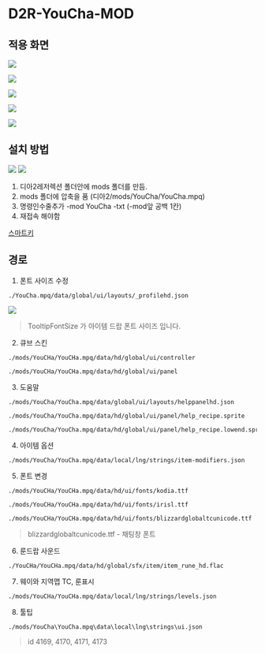 # D2R-YouCha-MOD

## 적용 화면

![](https://upload3.inven.co.kr/upload/2021/10/23/bbs/i16499863054.png)

![](https://upload3.inven.co.kr/upload/2021/10/20/bbs/i15208881150.jpg)

![](https://upload3.inven.co.kr/upload/2021/10/18/bbs/i15118858381.png)

![](https://upload3.inven.co.kr/upload/2021/10/18/bbs/i15330278323.png)

![](https://upload3.inven.co.kr/upload/2021/10/18/bbs/i15353418155.png)

## 설치 방법

![](https://upload3.inven.co.kr/upload/2021/10/21/bbs/i15921516029.png)
![](https://upload3.inven.co.kr/upload/2021/10/18/bbs/i15397877334.png)

1. 디아2레저렉션 폴더안에 mods 폴더를 만듬.
1. mods 폴더에 압축을 품 (디아2/mods/YouCha/YouCha.mpq)
1. 명령인수줄추가 -mod YouCha -txt (-mod앞 공백 1칸)
1. 재접속 해야함

[스마트키](https://github.com/chanha0406/D2R-SmartKey.git)

## 경로

1. 폰트 사이즈 수정

```
./YouCha.mpq/data/global/ui/layouts/_profilehd.json
```

![](https://upload3.inven.co.kr/upload/2021/10/18/bbs/i16113499858.png)

> TooltipFontSize 가 아이템 드랍 폰트 사이즈 입니다.

2. 큐브 스킨

```
./mods/YouCHa/YouCHa.mpq/data/hd/global/ui/controller

./mods/YouCHa/YouCHa.mpq/data/hd/global/ui/panel
```

3. 도움말

```
./mods/YouCha/YouCha.mpq/data/global/ui/layouts/helppanelhd.json

./mods/YouCha/YouCha.mpq/data/hd/global/ui/panel/help_recipe.sprite

./mods/YouCha/YouCha.mpq/data/hd/global/ui/panel/help_recipe.lowend.sprite
```

4. 아이템 옵션

```
./mods/YouCha/YouCha.mpq/data/local/lng/strings/item-modifiers.json
```

5. 폰트 변경

```
./mods/YouCHa/YouCHa.mpq/data/hd/ui/fonts/kodia.ttf

./mods/YouCHa/YouCHa.mpq/data/hd/ui/fonts/irisl.ttf

./mods/YouCHa/YouCHa.mpq/data/hd/ui/fonts/blizzardglobaltcunicode.ttf
```

> blizzardglobaltcunicode.ttf - 채팅창 폰트

6. 룬드랍 사운드

```
./YouCHa/YouCHa.mpq/data/hd/global/sfx/item/item_rune_hd.flac
```

7. 웨이와 지역맵 TC, 룬표시

```
./mods/YouCHa/YouCHa.mpq/data/local/lng/strings/levels.json
```

8. 툴팁

```
./mods/YouCha\YouCha.mpq\data\local\lng\strings\ui.json
```

> id 4169, 4170, 4171, 4173
